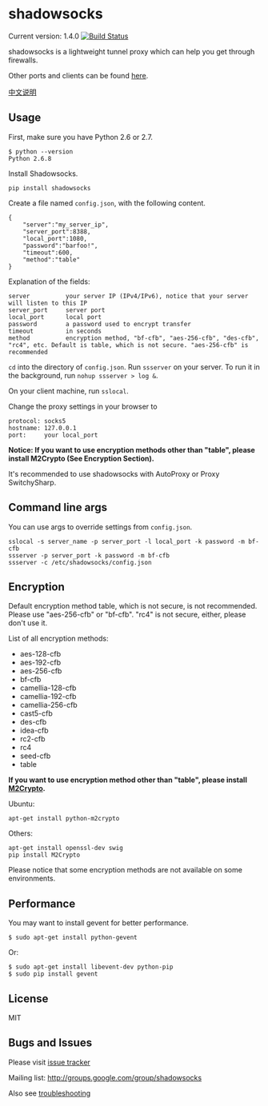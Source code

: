 shadowsocks
===========

Current version: 1.4.0 [![Build Status](https://travis-ci.org/clowwindy/shadowsocks.png?branch=master)](https://travis-ci.org/clowwindy/shadowsocks)

shadowsocks is a lightweight tunnel proxy which can help you get through firewalls.

Other ports and clients can be found [here](https://github.com/clowwindy/shadowsocks/wiki/Ports-and-Clients).

[中文说明](https://github.com/clowwindy/shadowsocks/wiki/Shadowsocks-%E4%BD%BF%E7%94%A8%E8%AF%B4%E6%98%8E)

Usage
-----------

First, make sure you have Python 2.6 or 2.7.

    $ python --version
    Python 2.6.8
    
Install Shadowsocks.

    pip install shadowsocks
    
Create a file named `config.json`, with the following content.

    {
        "server":"my_server_ip",
        "server_port":8388,
        "local_port":1080,
        "password":"barfoo!",
        "timeout":600,
        "method":"table"
    }

Explanation of the fields:

    server          your server IP (IPv4/IPv6), notice that your server will listen to this IP
    server_port     server port
    local_port      local port
    password        a password used to encrypt transfer
    timeout         in seconds
    method          encryption method, "bf-cfb", "aes-256-cfb", "des-cfb", "rc4", etc. Default is table, which is not secure. "aes-256-cfb" is recommended

`cd` into the directory of `config.json`. Run `ssserver` on your server. To run it in the background, run
`nohup ssserver > log &`.

On your client machine, run `sslocal`.

Change the proxy settings in your browser to

    protocol: socks5
    hostname: 127.0.0.1
    port:     your local_port

**Notice: If you want to use encryption methods other than "table", please install M2Crypto (See Encryption Section).**

It's recommended to use shadowsocks with AutoProxy or Proxy SwitchySharp.

Command line args
------------------

You can use args to override settings from `config.json`.

    sslocal -s server_name -p server_port -l local_port -k password -m bf-cfb
    ssserver -p server_port -k password -m bf-cfb
    ssserver -c /etc/shadowsocks/config.json

Encryption
------------

Default encryption method table, which is not secure, is not recommended. Please use "aes-256-cfb" or "bf-cfb". "rc4" is not secure, either, please don't use it.

List of all encryption methods:

- aes-128-cfb
- aes-192-cfb
- aes-256-cfb
- bf-cfb
- camellia-128-cfb
- camellia-192-cfb
- camellia-256-cfb
- cast5-cfb
- des-cfb
- idea-cfb
- rc2-cfb
- rc4
- seed-cfb
- table

**If you want to use encryption method other than "table", please install [M2Crypto](http://chandlerproject.org/Projects/MeTooCrypto).**

Ubuntu:

    apt-get install python-m2crypto

Others:

    apt-get install openssl-dev swig
    pip install M2Crypto

Please notice that some encryption methods are not available on some environments.

Performance
------------

You may want to install gevent for better performance.

    $ sudo apt-get install python-gevent

Or:

    $ sudo apt-get install libevent-dev python-pip
    $ sudo pip install gevent

License
-------
MIT

Bugs and Issues
----------------
Please visit [issue tracker](https://github.com/clowwindy/shadowsocks/issues?state=open)

Mailing list: http://groups.google.com/group/shadowsocks

Also see [troubleshooting](https://github.com/clowwindy/shadowsocks/wiki/Troubleshooting)
